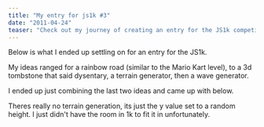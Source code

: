 ```yaml
---
title: "My entry for js1k #3"
date: "2011-04-24"
teaser: "Check out my journey of creating an entry for the JS1k competition. Follow the development process from initial ideas of rainbow roads and 3D tombstones to a final submission combining terrain and wave generation. Explore the compact JavaScript code and see the resulting graphical creation in action."
---
```


Below is what I ended up settling on for an entry for the JS1k. 

My ideas ranged for a rainbow road (similar to the Mario Kart level), to a 3d tombstone that said dysentary, a terrain generator, then a wave generator. 

I ended up just combining the last two ideas and came up with below.

<canvas id="terCanvas"></canvas>
<script src="/2011/04/24/my-entry-for-js1k-3/js/tersub.js"></script>

Theres really no terrain generation, its just the y value set to a random height. I just didn't have the room in 1k to fit it in unfortunately.
